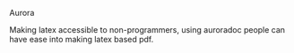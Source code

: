 Aurora

Making latex accessible to non-programmers, using auroradoc people can have ease into making latex based pdf.
